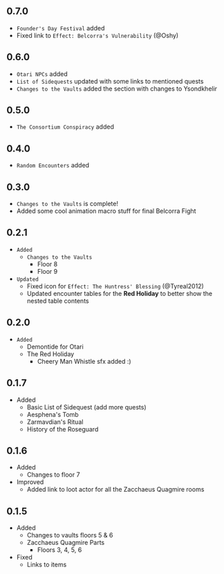 ## 0.7.0
  - `Founder's Day Festival` added
  - Fixed link to `Effect: Belcorra's Vulnerability` (@Oshy)
## 0.6.0
  - `Otari NPCs` added
  - `List of Sidequests` updated with some links to mentioned quests
  - `Changes to the Vaults` added the section with changes to Ysondkhelir
## 0.5.0
- `The Consortium Conspiracy` added
## 0.4.0
- `Random Encounters` added
## 0.3.0
- `Changes to the Vaults` is complete!
- Added some cool animation macro stuff for final Belcorra Fight
## 0.2.1
- `Added`
  - `Changes to the Vaults`
    - Floor 8
    - Floor 9
- `Updated`
  - Fixed icon for `Effect: The Huntress' Blessing` (@Tyreal2012)
  - Updated encounter tables for the **Red Holiday** to better show the nested table contents
## 0.2.0
- `Added`
  - Demontide for Otari
  - The Red Holiday
    - Cheery Man Whistle sfx added :)
## 0.1.7
- Added
  - Basic List of Sidequest (add more quests)
  - Aesphena's Tomb
  - Zarmavdian's Ritual
  - History of the Roseguard
## 0.1.6
- Added
  - Changes to floor 7
- Improved
  - Added link to loot actor for all the Zacchaeus Quagmire rooms
## 0.1.5
  - Added
    - Changes to vaults floors 5 & 6
    - Zacchaeus Quagmire Parts
      - Floors 3, 4, 5, 6
  - Fixed
    - Links to items